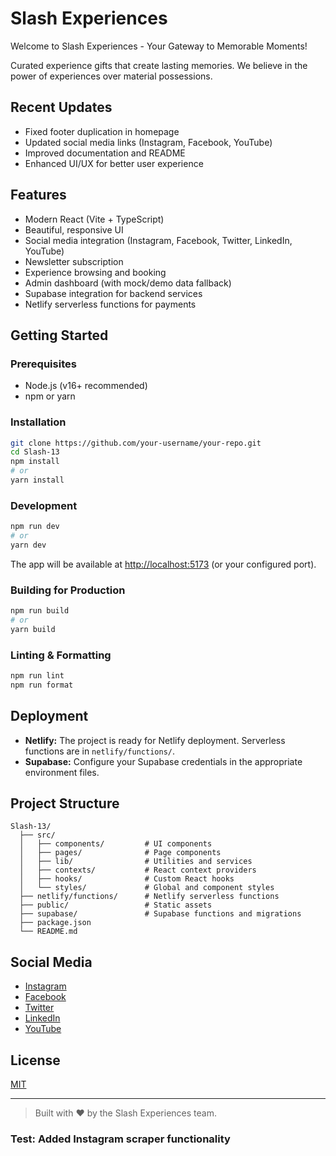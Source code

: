 # Slash Experiences

Welcome to Slash Experiences - Your Gateway to Memorable Moments!

Curated experience gifts that create lasting memories. We believe in the power of experiences over material possessions.

## Recent Updates
- Fixed footer duplication in homepage
- Updated social media links (Instagram, Facebook, YouTube)
- Improved documentation and README
- Enhanced UI/UX for better user experience

## Features

- Modern React (Vite + TypeScript)
- Beautiful, responsive UI
- Social media integration (Instagram, Facebook, Twitter, LinkedIn, YouTube)
- Newsletter subscription
- Experience browsing and booking
- Admin dashboard (with mock/demo data fallback)
- Supabase integration for backend services
- Netlify serverless functions for payments

## Getting Started

### Prerequisites

- Node.js (v16+ recommended)
- npm or yarn

### Installation

```bash
git clone https://github.com/your-username/your-repo.git
cd Slash-13
npm install
# or
yarn install
```

### Development

```bash
npm run dev
# or
yarn dev
```

The app will be available at [http://localhost:5173](http://localhost:5173) (or your configured port).

### Building for Production

```bash
npm run build
# or
yarn build
```

### Linting & Formatting

```bash
npm run lint
npm run format
```

## Deployment

- **Netlify:** The project is ready for Netlify deployment. Serverless functions are in `netlify/functions/`.
- **Supabase:** Configure your Supabase credentials in the appropriate environment files.

## Project Structure

```
Slash-13/
  ├── src/
  │   ├── components/         # UI components
  │   ├── pages/              # Page components
  │   ├── lib/                # Utilities and services
  │   ├── contexts/           # React context providers
  │   ├── hooks/              # Custom React hooks
  │   └── styles/             # Global and component styles
  ├── netlify/functions/      # Netlify serverless functions
  ├── public/                 # Static assets
  ├── supabase/               # Supabase functions and migrations
  ├── package.json
  └── README.md
```

## Social Media

- [Instagram](https://www.instagram.com/slashsocials)
- [Facebook](https://facebook.com/social_slashexp)
- [Twitter](https://x.com/social_slashexp?t=2hMgiF7n9Z-6px4AIhXhgA&s=09)
- [LinkedIn](https://www.linkedin.com/company/slash-adbc/)
- [YouTube](https://youtube.com/@social_slashexp)

## License

[MIT](LICENSE)

---

> Built with ❤️ by the Slash Experiences team.

### Test: Added Instagram scraper functionality

